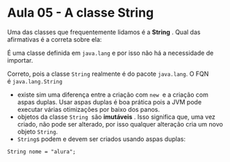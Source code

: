 # Aula 05 - A classe String

Uma das classes que frequentemente lidamos é a **String** . Qual das afirmativas é a correta sobre ela:

É uma classe definida em `java.lang` e por isso não há a necessidade de importar.

Correto, pois a classe `String` realmente é do pacote `java.lang`. O FQN é `java.lang.String`

- existe sim uma diferença entre a criação com `new`  e a criação com aspas duplas. Usar aspas duplas é boa prática pois a JVM pode executar várias otimizações por baixo dos panos.
- objetos da classe `String`  são **imutáveis** . Isso significa que, uma vez criado, não pode ser alterado, por isso qualquer alteração cria um novo objeto `String`.
- `String`s podem e devem ser criados usando aspas duplas:

```
String nome = "alura";
```